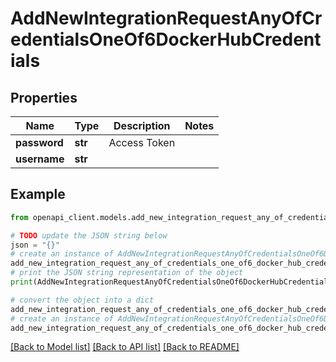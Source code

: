 # AddNewIntegrationRequestAnyOfCredentialsOneOf6DockerHubCredentials


## Properties

Name | Type | Description | Notes
------------ | ------------- | ------------- | -------------
**password** | **str** | Access Token | 
**username** | **str** |  | 

## Example

```python
from openapi_client.models.add_new_integration_request_any_of_credentials_one_of6_docker_hub_credentials import AddNewIntegrationRequestAnyOfCredentialsOneOf6DockerHubCredentials

# TODO update the JSON string below
json = "{}"
# create an instance of AddNewIntegrationRequestAnyOfCredentialsOneOf6DockerHubCredentials from a JSON string
add_new_integration_request_any_of_credentials_one_of6_docker_hub_credentials_instance = AddNewIntegrationRequestAnyOfCredentialsOneOf6DockerHubCredentials.from_json(json)
# print the JSON string representation of the object
print(AddNewIntegrationRequestAnyOfCredentialsOneOf6DockerHubCredentials.to_json())

# convert the object into a dict
add_new_integration_request_any_of_credentials_one_of6_docker_hub_credentials_dict = add_new_integration_request_any_of_credentials_one_of6_docker_hub_credentials_instance.to_dict()
# create an instance of AddNewIntegrationRequestAnyOfCredentialsOneOf6DockerHubCredentials from a dict
add_new_integration_request_any_of_credentials_one_of6_docker_hub_credentials_from_dict = AddNewIntegrationRequestAnyOfCredentialsOneOf6DockerHubCredentials.from_dict(add_new_integration_request_any_of_credentials_one_of6_docker_hub_credentials_dict)
```
[[Back to Model list]](../README.md#documentation-for-models) [[Back to API list]](../README.md#documentation-for-api-endpoints) [[Back to README]](../README.md)


